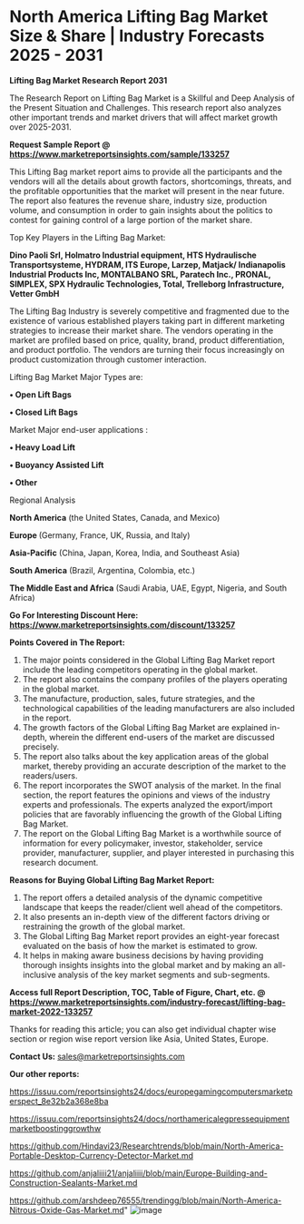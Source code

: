 # North America Lifting Bag Market Size & Share | Industry Forecasts 2025 - 2031

<strong>Lifting Bag Market Research Report 2031</strong>

The Research Report on Lifting Bag Market is a Skillful and Deep Analysis of the Present Situation and Challenges. This research report also analyzes other important trends and market drivers that will affect market growth over 2025-2031.

<strong>Request Sample Report @ <a href=https://www.marketreportsinsights.com/sample/133257>https://www.marketreportsinsights.com/sample/133257</a></strong>

This Lifting Bag market report aims to provide all the participants and the vendors will all the details about growth factors, shortcomings, threats, and the profitable opportunities that the market will present in the near future. The report also features the revenue share, industry size, production volume, and consumption in order to gain insights about the politics to contest for gaining control of a large portion of the market share.

Top Key Players in the Lifting Bag Market:

<strong>Dino Paoli Srl, Holmatro Industrial equipment, HTS Hydraulische Transportsysteme, HYDRAM, ITS Europe, Larzep, Matjack/ Indianapolis Industrial Products Inc, MONTALBANO SRL, Paratech Inc., PRONAL, SIMPLEX, SPX Hydraulic Technologies, Total, Trelleborg Infrastructure, Vetter GmbH</strong>

The Lifting Bag Industry is severely competitive and fragmented due to the existence of various established players taking part in different marketing strategies to increase their market share. The vendors operating in the market are profiled based on price, quality, brand, product differentiation, and product portfolio. The vendors are turning their focus increasingly on product customization through customer interaction.

Lifting Bag Market Major Types are:

<strong>• Open Lift Bags

• Closed Lift Bags</strong>

Market Major end-user applications :

<strong>• Heavy Load Lift

• Buoyancy Assisted Lift

• Other</strong>

Regional Analysis

</u><strong><b>North America</b></strong> (the United States, Canada, and Mexico)

<strong><b>Europe </b></strong>(Germany, France, UK, Russia, and Italy)

<strong><b>Asia-Pacific</b></strong> (China, Japan, Korea, India, and Southeast Asia)

<strong><b>South America</b></strong> (Brazil, Argentina, Colombia, etc.)

<strong><b>The Middle East and Africa</b></strong> (Saudi Arabia, UAE, Egypt, Nigeria, and South Africa)

<strong>Go For Interesting Discount Here: <a href=https://www.marketreportsinsights.com/discount/133257>https://www.marketreportsinsights.com/discount/133257</a></strong>

<strong>Points Covered in The Report:</strong>
<ol>
  <li>The major points considered in the Global Lifting Bag Market report include the leading competitors operating in the global market.</li>
  <li>The report also contains the company profiles of the players operating in the global market.</li>
  <li>The manufacture, production, sales, future strategies, and the technological capabilities of the leading manufacturers are also included in the report.</li>
  <li>The growth factors of the Global Lifting Bag Market are explained in-depth, wherein the different end-users of the market are discussed precisely.</li>
  <li>The report also talks about the key application areas of the global market, thereby providing an accurate description of the market to the readers/users.</li>
  <li>The report incorporates the SWOT analysis of the market. In the final section, the report features the opinions and views of the industry experts and professionals. The experts analyzed the export/import policies that are favorably influencing the growth of the Global Lifting Bag Market.</li>
  <li>The report on the Global Lifting Bag Market is a worthwhile source of information for every policymaker, investor, stakeholder, service provider, manufacturer, supplier, and player interested in purchasing this research document.</li>
</ol>
<strong>Reasons for Buying Global Lifting Bag Market Report:</strong>

<ol>
  <li>The report offers a detailed analysis of the dynamic competitive landscape that keeps the reader/client well ahead of the competitors.</li>
  <li>It also presents an in-depth view of the different factors driving or restraining the growth of the global market.</li>
  <li>The Global Lifting Bag Market report provides an eight-year forecast evaluated on the basis of how the market is estimated to grow.</li>
  <li>It helps in making aware business decisions by having providing thorough insights insights into the global market and by making an all-inclusive analysis of the key market segments and sub-segments.</li>
</ol>
<strong>Access full Report Description, TOC, Table of Figure, Chart, etc. @ <a href=https://www.marketreportsinsights.com/industry-forecast/lifting-bag-market-2022-133257>https://www.marketreportsinsights.com/industry-forecast/lifting-bag-market-2022-133257</a></strong>


Thanks for reading this article; you can also get individual chapter wise section or region wise report version like Asia, United States, Europe.

<strong>Contact Us:</strong>
sales@marketreportsinsights.com

<strong>Our other reports:</strong>

<a href=https://issuu.com/reportsinsights24/docs/europegamingcomputersmarketperspect_8e32b2a368e8ba>https://issuu.com/reportsinsights24/docs/europegamingcomputersmarketperspect_8e32b2a368e8ba</a>

<a href=https://issuu.com/reportsinsights24/docs/northamericalegpressequipmentmarketboostinggrowthw>https://issuu.com/reportsinsights24/docs/northamericalegpressequipmentmarketboostinggrowthw</a>

<a href=https://github.com/Hindavi23/Researchtrends/blob/main/North-America-Portable-Desktop-Currency-Detector-Market.md>https://github.com/Hindavi23/Researchtrends/blob/main/North-America-Portable-Desktop-Currency-Detector-Market.md</a>

<a href=https://github.com/anjaliiii21/anjaliiii/blob/main/Europe-Building-and-Construction-Sealants-Market.md>https://github.com/anjaliiii21/anjaliiii/blob/main/Europe-Building-and-Construction-Sealants-Market.md</a>

<a href=https://github.com/arshdeep76555/trendingg/blob/main/North-America-Nitrous-Oxide-Gas-Market.md>https://github.com/arshdeep76555/trendingg/blob/main/North-America-Nitrous-Oxide-Gas-Market.md</a>"
![image](https://github.com/user-attachments/assets/78f0fd08-7165-4d66-a599-46bbffc06c7e)
